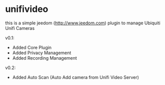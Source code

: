 # unifivideo
this is a simple jeedom (http://www.jeedom.com) plugin to manage Ubiquiti Unifi Cameras

v0.1:
- Added Core Plugin
- Added Privacy Management
- Added Recording Management

v0.2:
- Added Auto Scan (Auto Add camera from Unifi Video Server)